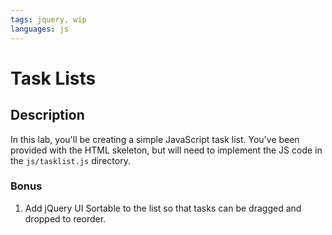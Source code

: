 ```yaml
---
tags: jquery, wip
languages: js
---
```


# Task Lists

## Description

In this lab, you'll be creating a simple JavaScript task list. You've been provided with the HTML skeleton, but will need to implement the JS code in the `js/tasklist.js` directory.

### Bonus

1. Add jQuery UI Sortable to the list so that tasks can be dragged and dropped to reorder.